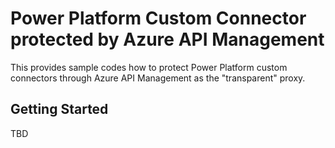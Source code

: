 # Power Platform Custom Connector protected by Azure API Management #

This provides sample codes how to protect Power Platform custom connectors through Azure API Management as the "transparent" proxy.


## Getting Started ##

TBD
